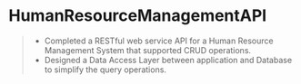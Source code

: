 # HumanResourceManagementAPI
> * Completed a RESTful web service API for a Human Resource Management System that supported CRUD operations.
> * Designed a Data Access Layer between application and Database to simplify the query operations. 
